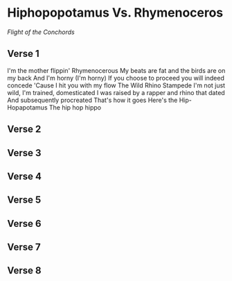 # Hiphopopotamus Vs. Rhymenoceros

_Flight of the Conchords_


## Verse 1
I'm the mother flippin' Rhymenocerous
My beats are fat and the birds are on my back
And I'm horny (I'm horny)
If you choose to proceed you will indeed concede
'Cause I hit you with my flow
The Wild Rhino Stampede
I'm not just wild, I'm trained, domesticated
I was raised by a rapper and rhino that dated
And subsequently procreated
That's how it goes
Here's the Hip-Hopapotamus
The hip hop hippo

## Verse 2
<!-- They call me the Hip-Hopapotamus -->
<!-- My lyrics are bottomless -->

## Verse 3
<!-- Sometimes my rhymes are polite -->
<!-- Like "Thank you for dinner, Ms. Wright -->
<!-- That was very delicious, good night" -->
<!-- Sometimes they're obscene -->
<!-- Like a pornographic dream -->
<!-- NC-17 with ladies in a  -->
<!-- Stream of margarine -->
<!-- Ha ha ha ha ha ha, yeah -->
<!-- Some margarine -->

## Verse 4
<!-- They call me the Hip-Hopapotamus -->
<!-- Flows that glow like phosphorous -->
<!-- Poppin' off the top of this esophagus -->
<!-- Rockin' this metropolis -->
<!-- I'm not a large water-dwelling mammal -->
<!-- Where did you get that preposterous hypothesis? -->
<!-- Did Steve tell you that, perchance? -->
<!-- Mmmph, Steve -->


## Verse 5
<!-- My rhymes and records they don't get played -->
<!-- Because my records and rhymes they don't get made -->
<!-- And if you rap like me you don't get paid -->
<!-- And if you roll like me you don't get laid -->

## Verse 6
<!-- My rhymes are so potent that in this small segment -->
<!-- I made all of the ladies in the area pregnant -->
<!-- Yes, sometimes my lyrics are sexist -->
<!-- But you lovely bitches and hoes should know I'm trying to correct this -->


## Verse 7
<!-- Other rappers dis me -->
<!-- Say my rhymes are sissy -->
<!-- Why? Why? Why? -->
<!-- What? -->
<!-- Why exactly? -->
<!-- What? Why? -->
<!-- Be more constructive with your feedback, please, why? -->
<!-- Why? -->

## Verse 8
<!-- Why, because I rap about reality? -->
<!-- Like me and my grandma drinking a cup of tea? -->
<!-- There ain't no party like my nana's tea party -->
<!-- Hey! Ho! -->
<!--  -->
<!-- I'm the motherflippin' -->
<!-- I'm the motherflippin' -->
<!-- I'm the motherflippin' -->
<!-- Who's the motherflippin'? -->
<!--  -->
<!-- I'm the motherflippin' -->
<!-- I'm the motherflippin' -->
<!-- I'm the motherflippin' -->
<!-- Motherflippin -->